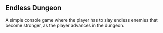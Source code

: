 ## Endless Dungeon
A simple console game where the player has to slay endless enemies that become stronger, as the player advances in the dungeon.
